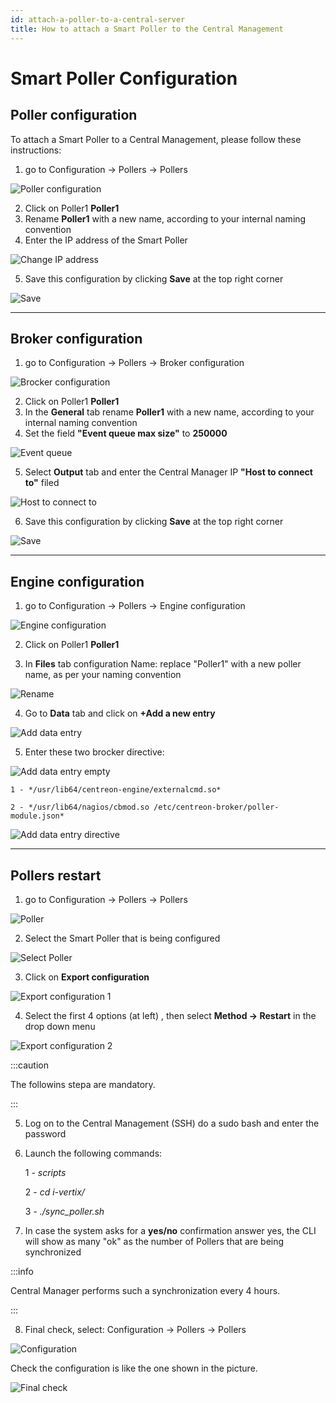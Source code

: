 ```yaml
---
id: attach-a-poller-to-a-central-server
title: How to attach a Smart Poller to the Central Management
---
```


# Smart Poller Configuration

## **Poller configuration**

To attach a Smart Poller to a Central Management, please follow these instructions:

1. go to Configuration -> Pollers -> Pollers

![Poller configuration](../../assets/configuring-smart-poller/poller-attach-1.png)

2. Click on Poller1 **Poller1**
3. Rename **Poller1** with a new name, according to your internal naming convention
4. Enter the IP address of the Smart Poller

![Change IP address](../../assets/configuring-smart-poller/poller-attach-2.png)

5. Save this configuration by clicking **Save** at the top right corner

![Save](../../assets/configuring-smart-poller/save.png)

---

## **Broker configuration**

1. go to Configuration -> Pollers -> Broker configuration

![Brocker configuration](../../assets/configuring-smart-poller/poller-attach-3.png)

2. Click on Poller1 **Poller1**
3. In the **General** tab rename **Poller1** with a new name, according to your internal naming convention
4. Set the field **"Event queue max size"** to **250000**

![Event queue](../../assets/configuring-smart-poller/poller-attach-4.png)

5. Select **Output** tab and enter the Central Manager IP **"Host to connect to"** filed

![Host to connect to](../../assets/configuring-smart-poller/poller-attach-5.png)

6. Save this configuration by clicking **Save** at the top right corner

![Save](../../assets/configuring-smart-poller/save.png)

---

## **Engine configuration**

1. go to Configuration -> Pollers -> Engine configuration

![Engine configuration](../../assets/configuring-smart-poller/poller-attach-6.png)

2. Click on Poller1 **Poller1**

3. In **Files** tab configuration Name: replace "Poller1" with a new poller name, as
per your naming convention

![Rename](../../assets/configuring-smart-poller/poller-attach-7.png)

4. Go to **Data** tab and click on **+Add a new entry**

![Add data entry](../../assets/configuring-smart-poller/poller-attach-8.png)

5. Enter these two brocker directive:

![Add data entry empty](../../assets/configuring-smart-poller/poller-attach-9.png)

    1 - */usr/lib64/centreon-engine/externalcmd.so*

    2 - */usr/lib64/nagios/cbmod.so /etc/centreon-broker/poller-module.json*

![Add data entry directive](../../assets/configuring-smart-poller/poller-attach-10.png)

---

## **Pollers restart**

1. go to Configuration -> Pollers -> Pollers

![Poller](../../assets/configuring-smart-poller/poller-attach-1.png)

2. Select the Smart Poller that is being configured

![Select Poller](../../assets/configuring-smart-poller/poller-attach-11.png)

3. Click on **Export configuration**

![Export configuration 1](../../assets/configuring-smart-poller/poller-attach-12.png)

4. Select the first 4 options (at left) , then select **Method -> Restart** in the drop down menu

![Export configuration 2](../../assets/configuring-smart-poller/poller-attach-13.png)

:::caution

The followins stepa are mandatory.

:::

5. Log on to the Central Management (SSH) do a sudo bash and enter the password
6. Launch the following commands:

    1 - *scripts*

    2 - *cd i-vertix/*

    3 - *./sync_poller.sh*
7. In case the system asks for a **yes/no** confirmation answer yes, the CLI will show as many "ok" as the number of Pollers that are being synchronized

:::info

Central Manager performs such a synchronization every 4 hours.

:::


8. Final check, select: Configuration -> Pollers -> Pollers

![Configuration](../../assets/configuring-smart-poller/poller-attach-13.png)

Check the configuration is like the one shown
in the picture.

![Final check](../../assets/configuring-smart-poller/poller-attach-14.png)